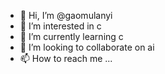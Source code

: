 - 👋 Hi, I’m @gaomulanyi
- 👀 I’m interested in c
- 🌱 I’m currently learning c
- 💞️ I’m looking to collaborate on ai
- 📫 How to reach me ...

<!---
gaomulanyi/gaomulanyi is a ✨ special ✨ repository because its `README.md` (this file) appears on your GitHub profile.
You can click the Preview link to take a look at your changes.
--->

